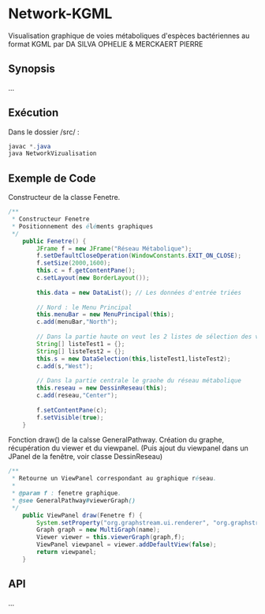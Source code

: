 # Network-KGML
Visualisation graphique de voies métaboliques d'espèces bactériennes au format KGML
par DA SILVA OPHELIE & MERCKAERT PIERRE


 Synopsis
 --------

...

 Exécution
 ---------
 Dans le dossier /src/ :
```java
javac *.java
java NetworkVizualisation
 ```
 

 Exemple de Code
 ---------------

Constructeur de la classe Fenetre.
```java
/**
 * Constructeur Fenetre
 * Positionnement des éléments graphiques
 */
	public Fenetre() {
		JFrame f = new JFrame("Réseau Métabolique");
		f.setDefaultCloseOperation(WindowConstants.EXIT_ON_CLOSE);
		f.setSize(2000,1600);
		this.c = f.getContentPane();
		c.setLayout(new BorderLayout());
		
		this.data = new DataList(); // Les données d'entrée triées
		
		// Nord : le Menu Principal
		this.menuBar = new MenuPrincipal(this);
		c.add(menuBar,"North");
		
		// Dans la partie haute on veut les 2 listes de sélection des voies et des bactéries
		String[] listeTest1 = {}; 
		String[] listeTest2 = {}; 
		this.s = new DataSelection(this,listeTest1,listeTest2);
		c.add(s,"West");
		
		// Dans la partie centrale le graohe du réseau métabolique
		this.reseau = new DessinReseau(this);
		c.add(reseau,"Center");
		
		f.setContentPane(c);
		f.setVisible(true);
	}
```

Fonction draw() de la calsse GeneralPathway.
Création du graphe, récupération du viewer et du viewpanel.
(Puis ajout du viewpanel dans un JPanel de la fenêtre, voir classe DessinReseau)
```java
/**
 * Retourne un ViewPanel correspondant au graphique réseau.
 * 
 * @param f : fenetre graphique.
 * @see GeneralPathway#viewerGraph()
 */
	public ViewPanel draw(Fenetre f) {
		System.setProperty("org.graphstream.ui.renderer", "org.graphstream.ui.j2dviewer.J2DGraphRenderer");
		Graph graph = new MultiGraph(name);
		Viewer viewer = this.viewerGraph(graph,f);
		ViewPanel viewpanel = viewer.addDefaultView(false);
		return viewpanel;
	}
```

 API
 ---
...

